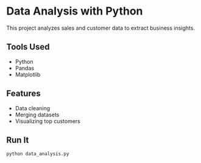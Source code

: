# Data Analysis with Python

This project analyzes sales and customer data to extract business insights.

## Tools Used
- Python
- Pandas
- Matplotlib

## Features
- Data cleaning
- Merging datasets
- Visualizing top customers

## Run It
```bash
python data_analysis.py
